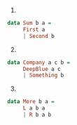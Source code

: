 
1.

```haskell
data Sum b a =
     First a
     | Second b
```

2. 
```haskell
data Company a c b = 
     DeepBlue a c
     | Something b
```

3.
```haskell
data More b a =
     L a b a
     | R b a b
```
